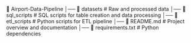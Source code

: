 📂 Airport-Data-Pipeline
│── 📂 datasets         # Raw and processed data
│── 📂 sql_scripts      # SQL scripts for table creation and data processing
│── 📂 etl_scripts      # Python scripts for ETL pipeline
│── 📜 README.md        # Project overview and documentation
│── 📜 requirements.txt # Python dependencies

